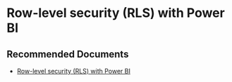  <properties
	pageTitle="configure row-level security (rls)"
	description="configure row-level security (rls)"
	service="microsoft.PowerBIDedicated"
	resource="capacities"
	authors="pjfreitas"
	ms.author="pfreitas"	
	displayOrder="870"
	selfHelpType="generic"
	supportTopicIds="32628079"
	productPesIds="16334"
	cloudEnvironments="public, MoonCake, fairfax" 
	articleId="db94c744-22a9-888d-c4c5-43bb1fab6212"
	ownershipId="ASEP_ContentService_Placeholder"
/>

# Row-level security (RLS) with Power BI

## **Recommended Documents**

* [Row-level security (RLS) with Power BI](https://docs.microsoft.com/power-bi/service-admin-rls)
